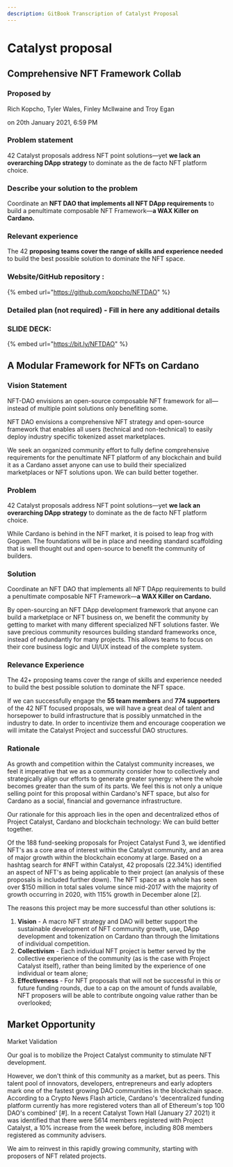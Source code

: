 ```yaml
---
description: GitBook Transcription of Catalyst Proposal
---
```


# Catalyst proposal

## Comprehensive NFT Framework Collab

### Proposed by

 Rich Kopcho, Tyler Wales, Finley Mcllwaine and Troy Egan

on 20th January 2021, 6:59 PM

###  **Problem statement**

42 Catalyst proposals address NFT point solutions—yet **we lack an overarching DApp strategy** to dominate as the de facto NFT platform choice.

###  **Describe your solution to the problem**

Coordinate an **NFT DAO that implements all NFT DApp requirements** to build a penultimate composable NFT Framework—**a WAX Killer on Cardano.**

###  **Relevant experience**

The 42 **proposing teams cover the range of skills and experience needed** to build the best possible solution to dominate the NFT space.

###  **Website/GitHub repository :**

{% embed url="https://github.com/kopcho/NFTDAO" %}



### **Detailed plan \(not required\) - Fill in here any additional details**

### **SLIDE DECK:**

{% embed url="https://bit.ly/NFTDAO" %}

##  **A Modular Framework for NFTs on Cardano**

### Vision Statement

NFT-DAO envisions an open-source composable NFT framework for all—instead of multiple point solutions only benefiting some.

NFT DAO envisions a comprehensive NFT strategy and open-source framework that enables all users \(technical and non-technical\) to easily deploy industry specific tokenized asset marketplaces.

We seek an organized community effort to fully define comprehensive requirements for the penultimate NFT platform of any blockchain and build it as a Cardano asset anyone can use to build their specialized marketplaces or NFT solutions upon. We can build better together.

### Problem

42 Catalyst proposals address NFT point solutions—yet **we lack an overarching DApp strategy** to dominate as the de facto NFT platform choice.

While Cardano is behind in the NFT market, it is poised to leap frog with Goguen. The foundations will be in place and needing standard scaffolding that is well thought out and open-source to benefit the community of builders.

### Solution

Coordinate an NFT DAO that implements all NFT DApp requirements to build a penultimate composable NFT Framework—**a WAX Killer on Cardano.**

By open-sourcing an NFT DApp development framework that anyone can build a marketplace or NFT business on, we benefit the community by getting to market with many different specialized NFT solutions faster. We save precious community resources building standard frameworks once, instead of redundantly for many projects. This allows teams to focus on their core business logic and UI/UX instead of the complete system.

### Relevance Experience

The 42+ proposing teams cover the range of skills and experience needed to build the best possible solution to dominate the NFT space.

If we can successfully engage the **55 team members** and **774 supporters** of the 42 NFT focused proposals, we will have a great deal of talent and horsepower to build infrastructure that is possibly unmatched in the industry to date. In order to incentivize them and encourage cooperation we will imitate the Catalyst Project and successful DAO structures.

### Rationale

As growth and competition within the Catalyst community increases, we feel it imperative that we as a community consider how to collectively and strategically align our efforts to generate greater synergy: where the whole becomes greater than the sum of its parts. We feel this is not only a unique selling point for this proposal within Cardano's NFT space, but also for Cardano as a social, financial and governance infrastructure.

Our rationale for this approach lies in the open and decentralized ethos of Project Catalyst, Cardano and blockchain technology: We can build better together.

Of the 188 fund-seeking proposals for Project Catalyst Fund 3, we identified NFT's as a core area of interest within the Catalyst community, and an area of major growth within the blockchain economy at large. Based on a hashtag search for \#NFT within Catalyst, 42 proposals \(22.34%\) identified an aspect of NFT's as being applicable to their project \(an analysis of these proposals is included further down\). The NFT space as a whole has seen over $150 million in total sales volume since mid-2017 with the majority of growth occurring in 2020, with 115% growth in December alone \[2\].



The reasons this project may be more successful than other solutions is:

1. **Vision** - A macro NFT strategy and DAO will better support the sustainable development of NFT community growth, use, DApp development and tokenization on Cardano than through the limitations of individual competition.
2. **Collectivism** - Each individual NFT project is better served by the collective experience of the community \(as is the case with Project Catalyst itself\), rather than being limited by the experience of one individual or team alone;
3. **Effectiveness** - For NFT proposals that will not be successful in this or future funding rounds, due to a cap on the amount of funds available, NFT proposers will be able to contribute ongoing value rather than be overlooked;

## **Market Opportunity**

Market Validation

Our goal is to mobilize the Project Catalyst community to stimulate NFT development.

However, we don't think of this community as a market, but as peers. This talent pool of innovators, developers, entrepreneurs and early adopters mark one of the fastest growing DAO communities in the blockchain space. According to a Crypto News Flash article, Cardano's 'decentralized funding platform currently has more registered voters than all of Ethereum's top 100 DAO's combined' \[\#\]. In a recent Catalyst Town Hall \(January 27 2021\) it was identified that there were 5614 members registered with Project Catalyst, a 10% increase from the week before, including 808 members registered as community advisers.

We aim to reinvest in this rapidly growing community, starting with proposers of NFT related projects.

